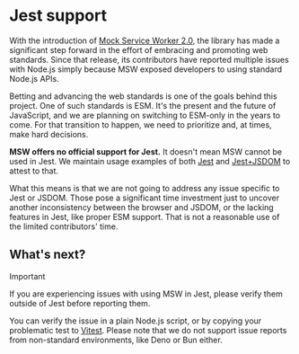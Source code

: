 # Jest support

With the introduction of [Mock Service Worker 2.0](https://mswjs.io/blog/introducing-msw-2.0), the library has made a significant step forward in the effort of embracing and promoting web standards. Since that release, its contributors have reported multiple issues with Node.js simply because MSW exposed developers to using standard Node.js APIs.

Betting and advancing the web standards is one of the goals behind this project. One of such standards is ESM. It's the present and the future of JavaScript, and we are planning on switching to ESM-only in the years to come. For that transition to happen, we need to prioritize and, at times, make hard decisions.

**MSW offers no official support for Jest.** It doesn't mean MSW cannot be used in Jest. We maintain usage examples of both [Jest](https://github.com/mswjs/examples/tree/main/examples/with-jest) and [Jest+JSDOM](https://github.com/mswjs/examples/tree/main/examples/with-jest-jsdom) to attest to that.

What this means is that we are not going to address any issue specific to Jest or JSDOM. Those pose a significant time investment just to uncover another inconsistency between the browser and JSDOM, or the lacking features in Jest, like proper ESM support. That is not a reasonable use of the limited contributors' time.

## What's next?

> [!IMPORTANT]
> If you are experiencing issues with using MSW in Jest, please verify them outside of Jest before reporting them.

You can verify the issue in a plain Node.js script, or by copying your problematic test to [Vitest](https://vitest.dev/). Please note that we do not support issue reports from non-standard environments, like Deno or Bun either.
